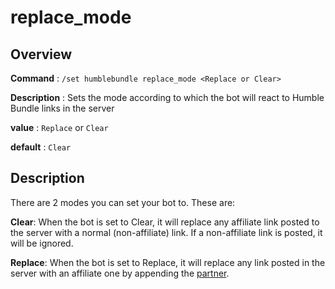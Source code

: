 # replace_mode

## Overview

**Command** : `/set humblebundle replace_mode <Replace or Clear>`

**Description** : Sets the mode according to which the bot will react to Humble Bundle links in the server

**value** : `Replace` or `Clear`

**default** : `Clear`

## Description

There are 2 modes you can set your bot to. These are:

**Clear**: When the bot is set to Clear, it will replace any affiliate link posted to the server with
a normal (non-affiliate) link. If a non-affiliate link is posted, it will be ignored.

**Replace**: When the bot is set to Replace, it will replace any link posted
in the server with an affiliate one by appending the [partner](/docs/options/humblebundle/partner).